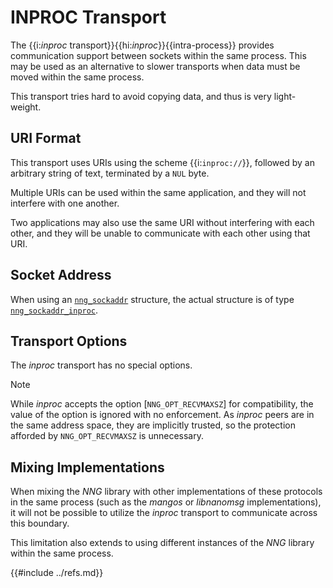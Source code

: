 # INPROC Transport

The {{i:*inproc* transport}}{{hi:*inproc*}}{{intra-process}} provides communication support between
sockets within the same process.
This may be used as an alternative
to slower transports when data must be moved within the same process.

This transport tries hard to avoid copying data, and thus is very
light-weight.

## URI Format

This transport uses URIs using the scheme {{i:`inproc://`}}, followed by
an arbitrary string of text, terminated by a `NUL` byte.

Multiple URIs can be used within the
same application, and they will not interfere with one another.

Two applications may also use the same URI without interfering with each
other, and they will be unable to communicate with each other using
that URI.

## Socket Address

When using an [`nng_sockaddr`](../api/nng_sockaddr.md) structure,
the actual structure is of type
[`nng_sockaddr_inproc`](../api/nng_sockaddr_inproc.md).

## Transport Options

The _inproc_ transport has no special options.

> [!NOTE]
> While _inproc_ accepts the option [`NNG_OPT_RECVMAXSZ`] for
> compatibility, the value of the option is ignored with no enforcement.
> As _inproc_ peers are in the same address space, they are implicitly
> trusted, so the protection afforded by `NNG_OPT_RECVMAXSZ` is unnecessary.

## Mixing Implementations

When mixing the _NNG_ library with other implementations of these
protocols in the same process (such as the _mangos_
or _libnanomsg_ implementations), it will not be possible to utilize
the _inproc_ transport to communicate across this boundary.

This limitation also extends to using different instances of the _NNG_
library within the same process.

{{#include ../refs.md}}
